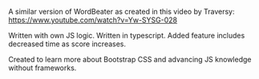 A similar version of WordBeater as created in this video by Traversy: https://www.youtube.com/watch?v=Yw-SYSG-028

Written with own JS logic.
Written in typescript.
Added feature includes decreased time as score increases.

Created to learn more about Bootstrap CSS and advancing JS knowledge without frameworks.
